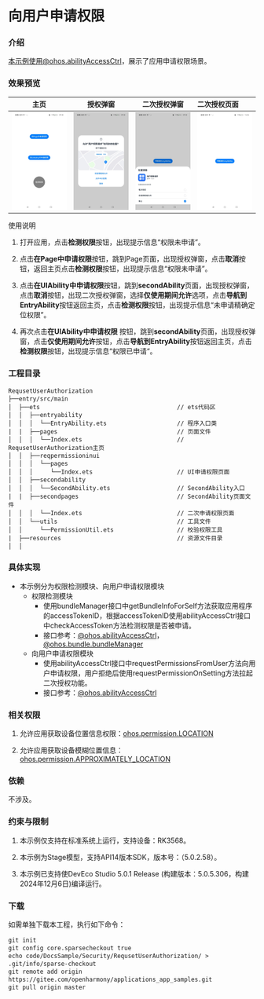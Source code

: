 # 向用户申请权限

### 介绍

本示例使用@ohos.abilityAccessCtrl，展示了应用申请权限场景。

### 效果预览

| 主页                                 | 授权弹窗                                 | 二次授权弹窗                                         | 二次授权页面                                           |
| ------------------------------------ | ---------------------------------------- | ---------------------------------------------------- | :----------------------------------------------------- |
| ![main](screenshots/main.png) | ![dialog](screenshots/dialog.png) | ![seconddialog](screenshots/seconddialog.png) | ![secondability](screenshots/secondability.png) |

使用说明

1. 打开应用，点击**检测权限**按钮，出现提示信息“权限未申请”。

2. 点击**在Page中申请权限**按钮，跳到Page页面，出现授权弹窗，点击**取消**按钮，返回主页点击**检测权限**按钮，出现提示信息“权限未申请”。

3. 点击**在UIAbility中申请权限**按钮，跳到**secondAbility**页面，出现授权弹窗，点击**取消**按钮，出现二次授权弹窗，选择**仅使用期间允许**选项，点击**导航到EntryAbility**按钮返回主页，点击**检测权限**按钮，出现提示信息“未申请精确定位权限”。

4. 再次点击**在UIAbility中申请权限** 按钮，跳到**secondAbility**页面，出现授权弹窗，点击**仅使用期间允许**按钮，点击**导航到EntryAbility**按钮返回主页，点击**检测权限**按钮，出现提示信息“权限已申请“。

### 工程目录
```
RequsetUserAuthorization
├──entry/src/main
│  ├──ets                                       // ets代码区 
│  │  ├──entryability
│  │  │  └──EntryAbility.ets                    // 程序入口类
|  |  ├──pages                                  // 页面文件
│  │  │  └──Index.ets                           // RequsetUserAuthorization主页
│  │  ├──reqpermissioninui                      
│  │  │  └──pages                               
│  │  │     └──Index.ets                        // UI申请权限页面
│  │  ├──secondability
│  │  │  └──SecondAbility.ets                   // SecondAbility入口
|  |  ├──secondpages                            // SecondAbility页面文件
│  │  │  └──Index.ets                           // 二次申请权限页面
│  │  └──utils                                  // 工具文件
│  │     └──PermissionUtil.ets                  // 校验权限工具
|  ├──resources                                 // 资源文件目录
│  │
```
### 具体实现

* 本示例分为权限检测模块、向用户申请权限模块
  * 权限检测模块
    * 使用bundleManager接口中getBundleInfoForSelf方法获取应用程序的accessTokenID，根据accessTokenID使用abilityAccessCtrl接口中checkAccessToken方法检测权限是否被申请。
    * 接口参考：[@ohos.abilityAccessCtrl](https://gitee.com/openharmony/docs/blob/master/zh-cn/application-dev/reference/apis-ability-kit/js-apis-abilityAccessCtrl.md)，[@ohos.bundle.bundleManager](https://gitee.com/openharmony/docs/blob/master/zh-cn/application-dev/reference/apis-ability-kit/js-apis-bundleManager.md)
  * 向用户申请权限模块
    * 使用abilityAccessCtrl接口中requestPermissionsFromUser方法向用户申请权限，用户拒绝后使用requestPermissionOnSetting方法拉起二次授权功能。
    * 接口参考：[@ohos.abilityAccessCtrl](https://gitee.com/openharmony/docs/blob/master/zh-cn/application-dev/reference/apis-ability-kit/js-apis-abilityAccessCtrl.md)

### 相关权限

1. 允许应用获取设备位置信息权限：[ohos.permission.LOCATION](https://gitee.com/openharmony/docs/blob/master/zh-cn/application-dev/security/AccessToken/permissions-for-all-user.md#ohospermissionlocation)

2. 允许应用获取设备模糊位置信息：[ohos.permission.APPROXIMATELY_LOCATION](https://gitee.com/openharmony/docs/blob/master/zh-cn/application-dev/security/AccessToken/permissions-for-all-user.md#ohospermissionapproximately_location)

### 依赖

不涉及。

### 约束与限制

1. 本示例仅支持在标准系统上运行，支持设备：RK3568。

2. 本示例为Stage模型，支持API14版本SDK，版本号：（5.0.2.58）。

3. 本示例已支持使DevEco Studio 5.0.1 Release (构建版本：5.0.5.306，构建 2024年12月6日)编译运行。

### 下载

如需单独下载本工程，执行如下命令：
```
git init
git config core.sparsecheckout true
echo code/DocsSample/Security/RequsetUserAuthorization/ > .git/info/sparse-checkout
git remote add origin https://gitee.com/openharmony/applications_app_samples.git
git pull origin master
```